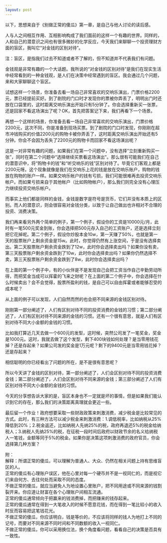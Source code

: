 ```yaml
---
layout: post
---  
```

  
以下，思想来自于《别做正常的傻瓜》第一章，是自己与他人讨论的读后感。  
  
人与人之间相互作用、互相影响构成了我们面前的这样一个有趣的世界。同样的，人和自己的潜意识之间也有很多微妙的化学反应，今天我们来聊聊一个投资理财方面的盲区，我叫它“对金钱的区别对待”。  
  
注：盲区，是指我们过去不知道或者不了解的，但不知道并不代表我们有问题。  
  
金钱观是非常有趣的一个大话题。我所说的“对金钱的区别对待”是我们在现实生活中经常看到的一种金钱观，是人们在决策中经常遇到的盲区。我会通过几个问题，来和大家聊聊这个盲区。  
  
试想这样一个场景，你准备去看一场自己非常喜欢的交响乐演出，门票价格2200元，票已经提前买好。到了剧院的门口时才发现你的票被你弄丢了，明明出门时还放在口袋里的，这时距离交响乐演出开始只有5分钟了。你会选择重新买一张票，还是回家不看这场演出了呢？OK，首先把答案记下来，我们再看下一个场景。  
  
再想一个这样的场景，你准备去看一场自己非常喜欢的交响乐演出，门票价格2200元，这次不同，你是准备到现场买票。到了剧院的门口时发现，你刚刚在超市冲钱购买的价值2200元的购物卡被你弄丢了，这时距离交响乐演出开始还有5分钟。你会不会因为丢失了2200元的购物卡而回家不看这场演出呢？  
  
这是一对非常有趣的问题，如果我们在第一个问题中，没有选择“立刻重新购买一张”，同时在第二个问题中“选择继续买票看这场演出”。那么很有可能我们在自己的潜意识中，将“购物卡的钱”和“听交响乐的钱”区别对待了。毕竟它们客观上都是2200元呀。这个现象就像是我们在交响乐上花的钱是放在交响乐账户，购物的钱放在购物的账户一样。如果交响乐帐户的钱有亏损，我们可能很难再去投资交响乐帐户。而如果亏损来自于其他帐户（比如购物帐户），那么我们则完全没有心理压力继续投资交响乐帐户。  
  
而事实上他们都是同样的金钱，金钱是数字是符号是货币，它们并没有本质上的区别。而人的潜意识，则会很容易对金钱分类，以致于让自己做出也许相对不合理的投资、消费决策。  
  
我们再来看另外两个简单的例子，第一个例子，假设你的工资是10000元/月，此时有一笔500元奖金到账，你会选择把500元存入自己的工资账户，还是选择立刻把它花掉呢。第二个例子，假设你炒股本金10w，第一天赚了50%，也就是第一天的股票账户上剩余资金是15w。此时，你觉得仍然有上涨空间，于是没有选择卖出。第二天股票账户剩余资金跌到了12w，此时你会选择卖出吗？如果你没有卖，第三天股票账户剩余资金跌到了10w，此时你会选择卖出吗？如果你仍然选择不卖，第三天股票账户剩余资金跌到了8w，此时你会选择卖出吗？  
  
在上面的第一个例子中，有的小伙伴是不是发现自己会把工资当作自己辛勤劳动所得，而把奖金当成可以挥霍的飞来之财呢？在上面的第二个例子中，你会选择在什么时候卖出？会不会觉得，股票所盈利的钱，是自己可以自由挥霍或者能够忍受的成本呢？  
  
从上面的例子可以发现，人们自然而然的也会把不同来源的金钱区别对待。  
  
刚刚第一部分阐述了，人们有区别对待不同的投资消费的金钱的习惯；第二部分阐述了，人们有区别对待不同来源的金钱的习惯。还有一个很有意思，就是人们有区别对待不同大小金额的金钱的习惯。  
  
比如我打算近几天去做一个600元的发型，这时候，突然公司发了一笔奖金，奖金是1000元。这时，我就去做了这个发型，剩下400块钱如何处理？是当零用钱花掉？还是存起来？如果公司发的奖金是1万元呢？剩下的9400元是当零用钱花掉？还是存起来？  
  
相信聪明的你已经看出了问题的所在，是不是很有意思呢？  
  
所以今天讲了金钱的区别对待，第一部分阐述了，人们会区别对待不同的投资消费金钱；第二部分阐述了，人们会区别对待不同来源的金钱；第三部分阐述了人们有区别对待不同大小金额的金钱的习惯。  
  
今天的分享想告诉大家的是，盲区本身也不一定就是坏的事情，但是如果我们能认识到它的存在，那么我们的决策距离真理就会更近一些。  
  
最后留一个作业！政府想要采取一些财政政策来刺激消费，减少税金是比较常见的方式。此时，有三种方法可以减少税金来刺激消费：1.调低税率，比如纳税从25%降低到20%；2.税金返还，比如纳税人先纳25%的税，政府再退还5%的税金给纳税人；3.纳税人先纳25%的税，在征税一段时间后政府以财政节余的名义给纳税人一笔钱，金额等同于5%的税金。如果你是决策这项刺激消费的政府官员，你会选择第几种方案？  
  
  
附：  
解释：所谓正常的傻瓜，可以理解为普通人、大众、仍然在相关问题上持有思维盲区的人。  
正常的傻瓜有心理账户误区，他在心里对每一个硬币并不是一视同仁的，而是视它们来自何方、去往何处而采取不同的态度。  
不做正常的傻瓜，就应当避免人为地设置心里账户，把不同用途或不同来源的钱割裂开来。你应道让财富在各个心理账户间相互流通。  
正常的傻瓜通常倾向于把赢来的钱消费掉，而把赚来的钱存起来。  
正常的傻瓜通常在得到一大笔收入的时候不愿意花钱，而在得到一笔比较小的收入时反而容易把这笔钱花光。  
不做正常的傻瓜，你应该明白，钱是等价的，不应该将同样的钱人为地打上不同的记号，而要对不同来源不同时间和不同数额的收入一视同仁。  
不做正常的傻瓜，你可以采用换位法，换个角度看问题，看看自己的决策是否具有一致性。